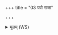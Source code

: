 +++
title = "03 यवो राजा"

+++
<details><summary>मूलम् (WS)</summary>

यवो राजा यवो भिषक् यवस्य महिमा महान् ।  
यवस्य मन्थं पपिवानिन्द्रश्चकार वीर्यम् ॥ ३ ॥
</details>